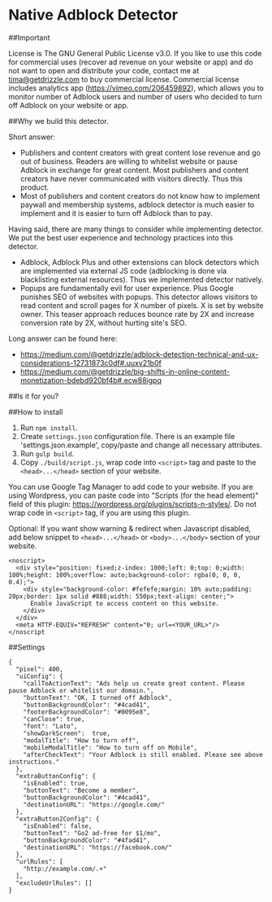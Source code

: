 # Native Adblock Detector

##Important

License is The GNU General Public License v3.0. If you like to use this code for commercial uses (recover ad revenue on your website or app) and do not want to open and distribute your code, contact me at tima@getdrizzle.com to buy commercial license. Commercial license includes analytics app (https://vimeo.com/206459892), which allows you to monitor number of Adblock users and number of users who decided to turn off Adblock on your website or app.

##Why we build this detector.

Short answer:
- Publishers and content creators with great content lose revenue and go out of business. Readers are willing to whitelist website or pause Adblock in exchange for great content. Most publishers and content creators have never communicated with visitors directly. Thus this product.
- Most of publishers and content creators do not know how to implement paywall and membership systems, adblock detector is much easier to implement and it is easier to turn off Adblock than to pay.

Having said, there are many things to consider while implementing detector. We put the best user experience and technology practices into this detector.
- Adblock, Adblock Plus and other extensions can block detectors which are implemented via external JS code (adblocking is done via blacklisting external resources). Thus we implemented detector natively.
- Popups are fundamentally evil for user experience. Plus Google punishes SEO of websites with popups. This detector allows visitors to read content and scroll pages for X number of pixels. X is set by website owner. This teaser approach reduces bounce rate by 2X and increase conversion rate by 2X, without hurting site's SEO.


Long answer can be found here:
- https://medium.com/@getdrizzle/adblock-detection-technical-and-ux-considerations-12731873c0df#.uuxv21b0f
- https://medium.com/@getdrizzle/big-shifts-in-online-content-monetization-bdebd920bf4b#.ecw88igpq

##Is it for you?



##How to install
1. Run `npm install`.
1. Create `settings.json` configuration file. There is an example file 'settings.json.example', copy/paste and change all necessary attributes.
1. Run `gulp build`.
1. Copy `./build/script.js`, wrap code into `<script>` tag and paste to the `<head>...</head>` section of your website.

You can use Google Tag Manager to add code to your website.
If you are using Wordpress, you can paste code into "Scripts (for the head element)" field of this plugin: https://wordpress.org/plugins/scripts-n-styles/. Do not wrap code in `<script>` tag, if you are using this plugin.

Optional: If you want show warning & redirect when Javascript disabled, add below snippet to `<head>...</head>` or `<body>...</body>` section of your website.

```
<noscript>
  <div style="position: fixed;z-index: 1000;left: 0;top: 0;width: 100%;height: 100%;overflow: auto;background-color: rgba(0, 0, 0, 0.4);">
    <div style="background-color: #fefefe;margin: 10% auto;padding: 20px;border: 1px solid #888;width: 550px;text-align: center;">
      Enable JavaScript to access content on this website.
    </div>
  </div>
  <meta HTTP-EQUIV="REFRESH" content="0; url=<YOUR_URL>"/>
</noscript
```

##Settings
```
{
  "pixel": 400,
  "uiConfig": {
    "callToActionText": "Ads help us create great content. Please pause Adblock or whitelist our domain.",
    "buttonText": "OK, I turned off Adblock",
    "buttonBackgroundColor": "#4cad41",
    "footerBackgroundColor": "#0095e8",
    "canClose": true,
    "font": "Lato",
    "showDarkScreen":  true,
    "modalTitle": "How to turn off",
    "mobileModalTitle": "How to turn off on Mobile",
    "afterCheckText": "Your Adblock is still enabled. Please see above instructions."
  },
  "extraButtonConfig": {
    "isEnabled": true,
    "buttonText": "Become a member",
    "buttonBackgroundColor": "#4cad41",
    "destinationURL": "https://google.com/"
  },
  "extraButton2Config": {
    "isEnabled": false,
    "buttonText": "Go2 ad-free for $1/mo",
    "buttonBackgroundColor": "#4fad41",
    "destinationURL": "https://facebook.com/"
  },
  "urlRules": [
    "http://example.com/.+"
  ],
  "excludeUrlRules": []
}
```
